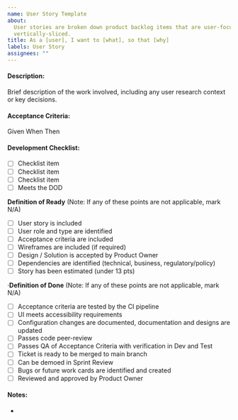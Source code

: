 ```yaml
---
name: User Story Template
about:
  User stories are broken down product backlog items that are user-focused and
  vertically-sliced.
title: As a [user], I want to [what], so that [why]
labels: User Story
assignees: ""
---
```


#### Description:

Brief description of the work involved, including any user research context or key decisions.

#### Acceptance Criteria:

Given
When
Then

#### Development Checklist:

- [ ] Checklist item
- [ ] Checklist item
- [ ] Checklist item
- [ ] Meets the DOD

**Definition of Ready** (Note: If any of these points are not applicable, mark N/A)

- [ ] User story is included
- [ ] User role and type are identified
- [ ] Acceptance criteria are included
- [ ] Wireframes are included (if required)
- [ ] Design / Solution is accepted by Product Owner
- [ ] Dependencies are identified (technical, business, regulatory/policy)
- [ ] Story has been estimated (under 13 pts)

·**Definition of Done** (Note: If any of these points are not applicable, mark N/A)

- [ ] Acceptance criteria are tested by the CI pipeline
- [ ] UI meets accessibility requirements
- [ ] Configuration changes are documented, documentation and designs are updated
- [ ] Passes code peer-review
- [ ] Passes QA of Acceptance Criteria with verification in Dev and Test
- [ ] Ticket is ready to be merged to main branch
- [ ] Can be demoed in Sprint Review
- [ ] Bugs or future work cards are identified and created
- [ ] Reviewed and approved by Product Owner

#### Notes:

-
